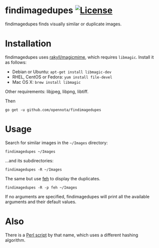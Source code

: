 findimagedupes [![License](http://img.shields.io/:license-gpl3-blue.svg)](http://www.gnu.org/licenses/gpl-3.0.html)
==============

findimagedupes finds visually similar or duplicate images.

# Installation

findimagedupes uses [rakyll/magicmime](https://github.com/rakyll/magicmime),
which requires `libmagic`. Install it as follows:

- Debian or Ubuntu: `apt-get install libmagic-dev`
- RHEL, CentOS or Fedora: `yum install file-devel`
- Mac OS X: `brew install libmagic`

Other requirements: libjpeg, libpng, libtiff.

Then

    go get -u github.com/opennota/findimagedupes

# Usage

Search for similar images in the `~/Images` directory:

    findimagedupes ~/Images

...and its subdirectories:

    findimagedupes -R ~/Images

The same but use [feh](https://feh.finalrewind.org/) to display the duplicates.

    findimagedupes -R -p feh ~/Images

If no arguments are specified, findimagedupes will print all the available arguments and their default values.

# Also

There is a [Perl script](http://www.jhnc.org/findimagedupes/) by that name, which uses a different hashing algorithm.
